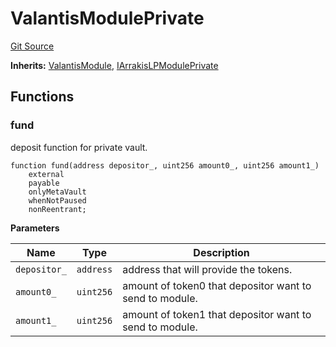 # ValantisModulePrivate
[Git Source](https://github.com/ArrakisFinance/arrakis-modular/blob/22c7b5c5fce6ff4d3a051aa4fbf376745815e340/src/modules/ValantisHOTModulePrivate.sol)

**Inherits:**
[ValantisModule](/src/abstracts/ValantisHOTModule.sol/abstract.ValantisModule.md), [IArrakisLPModulePrivate](/src/interfaces/IArrakisLPModulePrivate.sol/interface.IArrakisLPModulePrivate.md)


## Functions
### fund

deposit function for private vault.


```solidity
function fund(address depositor_, uint256 amount0_, uint256 amount1_)
    external
    payable
    onlyMetaVault
    whenNotPaused
    nonReentrant;
```
**Parameters**

|Name|Type|Description|
|----|----|-----------|
|`depositor_`|`address`|address that will provide the tokens.|
|`amount0_`|`uint256`|amount of token0 that depositor want to send to module.|
|`amount1_`|`uint256`|amount of token1 that depositor want to send to module.|


